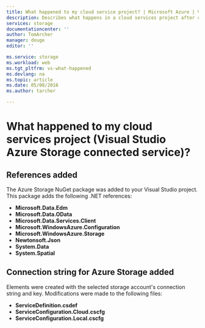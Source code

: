 ```yaml
---
title: What happened to my cloud service project? | Microsoft Azure | Visual Studio connected services
description: Describes what happens in a cloud services project after connecting to an Azure storage account using Visual Studio connected services
services: storage
documentationcenter: ''
author: TomArcher
manager: douge
editor: ''

ms.service: storage
ms.workload: web
ms.tgt_pltfrm: vs-what-happened
ms.devlang: na
ms.topic: article
ms.date: 05/08/2016
ms.author: tarcher

---
```

# What happened to my cloud services project (Visual Studio Azure Storage connected service)?
## References added
The Azure Storage NuGet package was added to your Visual Studio project.  
This package adds the following .NET references:

* **Microsoft.Data.Edm**
* **Microsoft.Data.OData**
* **Microsoft.Data.Services.Client**
* **Microsoft.WindowsAzure.Configuration**
* **Microsoft.WindowsAzure.Storage**
* **Newtonsoft.Json**
* **System.Data**
* **System.Spatial**

## Connection string for Azure Storage added
Elements were created with the selected storage account's connection string and key. Modifications were made to the following files:

* **ServiceDefinition.csdef**
* **ServiceConfiguration.Cloud.cscfg**
* **ServiceConfiguration.Local.cscfg**

